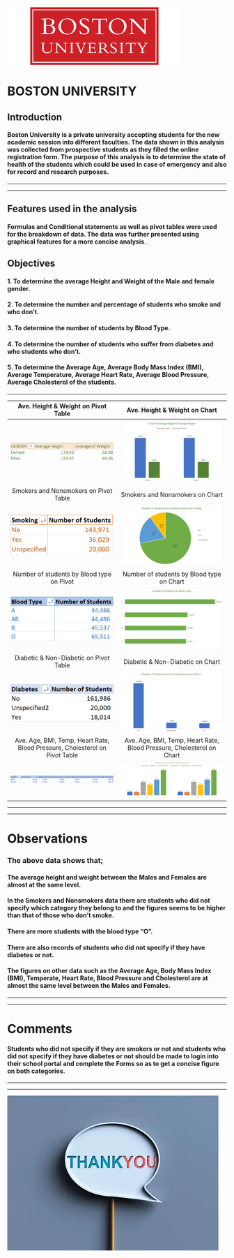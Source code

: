 ![](Boston-University-Logo1.png)
# BOSTON UNIVERSITY

## Introduction
#### Boston University is a private university accepting students for the new academic session into different faculties. The data shown in this analysis was collected from prospective students as they filled the online registration form.  The purpose of this analysis is to determine the state of health of the students which could be used in case of emergency and also for record and research purposes.
---
---

## Features used in the analysis
#### Formulas and Conditional statements as well as pivot tables were used for the breakdown of data. The data was further presented using graphical features for a more concise analysis.

## Objectives
#### 1.	To determine the average Height and Weight of the Male and female gender. 
#### 2.	To determine the number and percentage of students who smoke and who don’t.
#### 3.	To determine the number of students by Blood Type.
#### 4.	To determine the number of students who suffer from diabetes and who students who don’t.
#### 5.	To determine the Average Age, Average Body Mass Index (BMI), Average Temperature, Average Heart Rate, Average Blood Pressure, Average Cholesterol of the students.
---

Ave. Height & Weight on Pivot Table                 | 		Ave. Height & Weight on Chart
:---------------------------------------------:	         |		:----------------------------------------:
![](ave_weight_height_pivot.png) 	         | 		![](ave_weight_height_visuals.png)
Smokers and Nonsmokers on Pivot Table         | 		Smokers and Nonsmokers on Chart
![](smoking_pivot.png) 			         |		![](smoking_visuals.png)
Number of students by Blood type on Pivot    | 		Number of students by Blood type on Chart
![](bloodtype_pivot.png) 		          |			 ![](bloodtype_visuals.png)
Diabetic & Non-Diabetic on Pivot Table             | 		Diabetic & Non-Diabetic on Chart
![](diabetes_pivot.png) 			         |			 ![](diabetes_visuals.png)
Ave. Age, BMI, Temp, Heart Rate, Blood Pressure, Cholesterol on Pivot Table   | 		Ave. Age, BMI, Temp, Heart Rate, Blood Pressure, Cholesterol on Chart
![](ave_all_pivot.png) 			         |			 ![](ave_all_visuals.png)
---
---
# Observations 

### The above data shows that; 
#### The average height and weight between the Males and Females are almost at the same level.
#### In the Smokers and Nonsmokers data there are students who did not specify which category they belong to and the figures seems to be higher than that of those who don’t smoke.
#### There are more students with the blood type “O”.
#### There are also records of students who did not specify if they have diabetes or not.
#### The figures on other data such as the Average Age, Body Mass Index (BMI), Temperate, Heart Rate, Blood Pressure and Cholesterol are at almost the same level between the Males and Females.
---
---
# Comments
#### Students who did not specify if they are smokers or not and students who did not specify if they have diabetes or not should be made to login into their school portal and complete the Forms so as to get a concise figure on both categories.
---
---

![](thankyou.webp)

